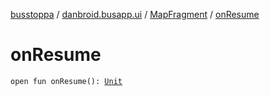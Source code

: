 [busstoppa](../../index.md) / [danbroid.busapp.ui](../index.md) / [MapFragment](index.md) / [onResume](./on-resume.md)

# onResume

`open fun onResume(): `[`Unit`](https://kotlinlang.org/api/latest/jvm/stdlib/kotlin/-unit/index.html)
